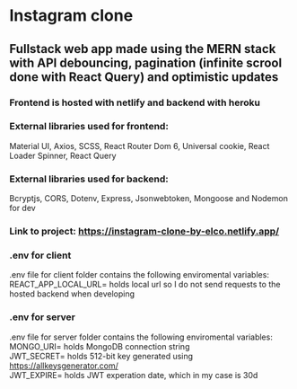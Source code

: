 # Instagram clone

## Fullstack web app made using the MERN stack with API debouncing, pagination (infinite scrool done with React Query) and optimistic updates

### Frontend is hosted with netlify and backend with heroku

### External libraries used for frontend: <br />
Material UI, Axios, SCSS, React Router Dom 6, Universal cookie, React Loader Spinner, React Query

### External libraries used for backend: <br />
Bcryptjs, CORS, Dotenv, Express, Jsonwebtoken, Mongoose and Nodemon for dev

### Link to project: https://instagram-clone-by-elco.netlify.app/

### .env for client

.env file for client folder contains the following enviromental variables: <br />
REACT_APP_LOCAL_URL= holds local url so I do not send requests to the hosted backend when developing

### .env for server

.env file for server folder contains the following enviromental variables: <br />
MONGO_URI= holds MongoDB connection string <br />
JWT_SECRET= holds 512-bit key generated using https://allkeysgenerator.com/ <br />
JWT_EXPIRE= holds JWT experation date, which in my case is 30d <br />
